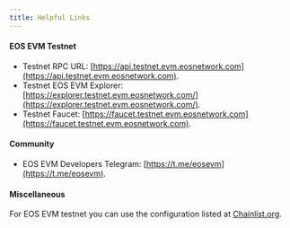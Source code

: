 ```yaml
---
title: Helpful Links
---
```


#### EOS EVM Testnet

* Testnet RPC URL: [https://api.testnet.evm.eosnetwork.com](https://api.testnet.evm.eosnetwork.com).
* Testnet EOS EVM Explorer: [https://explorer.testnet.evm.eosnetwork.com/](https://explorer.testnet.evm.eosnetwork.com/).
* Testnet Faucet: [https://faucet.testnet.evm.eosnetwork.com](https://faucet.testnet.evm.eosnetwork.com).

#### Community

* EOS EVM Developers Telegram: [https://t.me/eosevm](https://t.me/eosevm).

#### Miscellaneous

For EOS EVM testnet you can use the configuration listed at [Chainlist.org](https://chainlist.org/).
